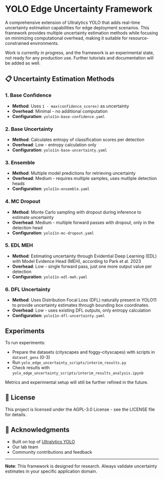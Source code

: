 # YOLO Edge Uncertainty Framework

A comprehensive extension of Ultralytics YOLO that adds real-time uncertainty estimation capabilities for edge deployment scenarios. This framework provides multiple uncertainty estimation methods while focusing on minimizing computational overhead, making it suitable for resource-constrained environments. 

Work is currently in progress, and the framework is an experimental state, not ready for any production use. Further tutorials and documentation will be added as well.

## 📋 Uncertainty Estimation Methods

### 1. **Base Confidence**
- **Method**: Uses `1 - max(confidence_scores)` as uncertainty
- **Overhead**: Minimal - no additional computation
- **Configuration**: `yolo11n-base-confidence.yaml`

### 2. **Base Uncertainty**
- **Method**: Calculates entropy of classification scores per detection
- **Overhead**: Low - entropy calculation only
- **Configuration**: `yolo11n-base-uncertainty.yaml`

### 3. **Ensemble**
- **Method**: Multiple model predictions for retrieving uncertainty
- **Overhead**: Medium - requires multiple samples, uses mutliple detection heads
- **Configuration**: `yolo11n-ensemble.yaml`

### 4. **MC Dropout**
- **Method**: Monte Carlo sampling with dropout during inference to estimate uncertainty
- **Overhead**: Medium - multiple forward passes with dropout, only in the detection head
- **Configuration**: `yolo11n-mc-dropout.yaml`

### 5. **EDL MEH**
- **Method**: Estimating uncertainty through Evidential Deep Learning (EDL) with Model Evidence Head (MEH), according to Park et al. 2023
- **Overhead**: Low - single forward pass, just one more output value per detection
- **Configuration**: `yolo11n-edl-meh.yaml`

### 6. **DFL Uncertainty**
- **Method**: Uses Distribution Focal Loss (DFL) naturally present in YOLO11 to provide uncertainty estimates through bounding box coordinates.
- **Overhead**: Low - uses existing DFL outputs, only entropy calculation
- **Configuration**: `yolo11n-dfl-uncertainty.yaml`

## Experiments
To run experiments:
- Prepare the datasets (cityscapes and foggy-cityscapes) with scripts in `dataset_gens` (0-3)
- Run `yolo_edge_uncertainty_scripts/interim_results.py`
- Check results with `yolo_edge_uncertainty_scripts/interim_results_analysis.ipynb`

Metrics and experimental setup will still be further refined in the future.

## 📄 License

This project is licensed under the AGPL-3.0 License - see the LICENSE file for details.

## 🙏 Acknowledgments

- Built on top of [Ultralytics YOLO](https://github.com/ultralytics/ultralytics)
- Our lab team
- Community contributions and feedback

---

**Note**: This framework is designed for research. Always validate uncertainty estimates in your specific application domain. 